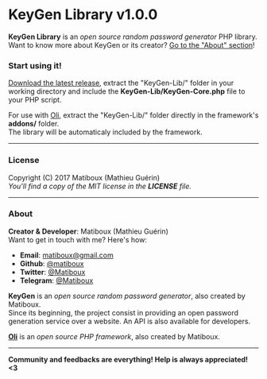 # KeyGen Library v1.0.0

**KeyGen Library** is an *open source random password generator* PHP library.  
Want to know more about KeyGen or its creator? [Go to the "About" section](#about)!

### Start using it!

[Download the latest release](https://github.com/matiboux/KeyGen-Lib/releases/latest), extract the "KeyGen-Lib/" folder in your working directory and include the **KeyGen-Lib/KeyGen-Core.php** file to your PHP script. 

For use with [Oli](https://github.com/OliFramework/Oli), extract the "KeyGen-Lib/" folder directly in the framework's **addons/** folder.  
The library will be automaticaly included by the framework.

---

### License

Copyright (C) 2017 Matiboux (Mathieu Guérin)  
*You'll find a copy of the MIT license in the **LICENSE** file.*

---

### About

**Creator & Developer**: Matiboux (Mathieu Guérin)  
Want to get in touch with me? Here's how:
 - **Email**: [matiboux@gmail.com](mailto:matiboux@gmail.com)
 - **Github**: [@matiboux](https://github.com/Matiboux)
 - **Twitter**: [@Matiboux](https://twitter.com/Matiboux)
 - **Telegram**: [@Matiboux](https://t.me/Matiboux)

**KeyGen** is an *open source random password generator*, also created by Matiboux.  
Since its beginning, the project consist in providing an open password generation service over a website. An API is also available for developers.

[**Oli**](https://github.com/OliFramework/Oli) is an *open source PHP framework*, also created by Matiboux.

---

**Community and feedbacks are everything! Help is always appreciated! <3**